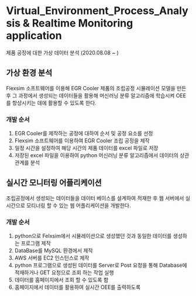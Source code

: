 # Virtual_Environment_Process_Analysis & Realtime Monitoring application
제품 공정에 대한 가상 데이터 분석 (2020.08.08 ~ )

## 가상 환경 분석 
Flexsim 소프트웨어를 이용해 EGR Cooler 제품의 조립공정 시뮬레이션 모델을 만든 후 그 과정에서 생성되는 데이터들을 활용해 머신러닝 분류 알고리즘에 학습시켜 OEE를 항샹시키는 데에 활용할 수 있도록 한다.
  ### 개발 순서
  1. EGR Cooler를 제작하는 공정에 대하여 순서 및 공정 요소를 선정
  2. Flexsim 소프트웨어를 이용하여 EGR Cooler 조립 공정을 제작
  3. 일정 시간을 설정하여 해당 시간의 제품 데이터를 excel 파일로 저장
  4. 저장된 excel 파일을 이용하여 python 머신러닝 분류 알고리즘에서 데이터의 상관관계를 분석

## 실시간 모니터링 어플리케이션
조립공정에서 생성되는 데이터들을 데이터 베이스를 설계하여 적재한 후 웹 서버에서 실시간으로 모티너링 할 수 있는 웹 어플리케이션을 개발한다.
  ### 개발 순서
  1. python으로 Felxsim에서 시뮬레이션으로 생성했던 것과 동일한 데이터를 생성하는 프로그램 제작
  2. DataBase를 MySQL 환경에서 제작
  3. AWS 서버를 EC2 인스턴스로 제작
  4. python 프로그램으로 생성된 데이터를 Server로 Post 요청을 통해 Database에 적재하거나 GET 요청으로 조회 하는 작업 실행
  5. 데이터를 홈페이지에서 조회 할 수 있도록 함
  6. 홈페이지에서 데이터를 활용하여 실시간 OEE를 출력하도록 
